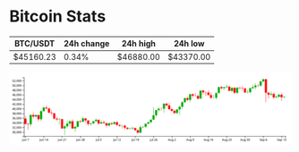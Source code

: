 # Bitcoin Stats

BTC/USDT|24h change|24h high|24h low|
|---|---|---|---|
|$45160.23|0.34%|$46880.00|$43370.00|

<img src="./chart.svg">
